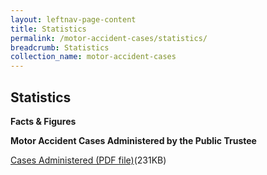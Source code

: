 ```yaml
---
layout: leftnav-page-content
title: Statistics
permalink: /motor-accident-cases/statistics/
breadcrumb: Statistics
collection_name: motor-accident-cases
---
```


Statistics
---
**Facts & Figures**

**Motor Accident Cases Administered by the Public Trustee** 

[Cases Administered (PDF file)](/files/ACJun18.pdf)(231KB)
